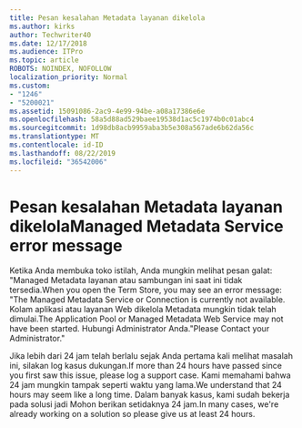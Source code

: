 ```yaml
---
title: Pesan kesalahan Metadata layanan dikelola
ms.author: kirks
author: Techwriter40
ms.date: 12/17/2018
ms.audience: ITPro
ms.topic: article
ROBOTS: NOINDEX, NOFOLLOW
localization_priority: Normal
ms.custom:
- "1246"
- "5200021"
ms.assetid: 15091086-2ac9-4e99-94be-a08a17386e6e
ms.openlocfilehash: 58a5d88ad529baee19538d1ac5c1974b0c01abc4
ms.sourcegitcommit: 1d98db8acb9959aba3b5e308a567ade6b62da56c
ms.translationtype: MT
ms.contentlocale: id-ID
ms.lasthandoff: 08/22/2019
ms.locfileid: "36542006"
---
```

# <a name="managed-metadata-service-error-message"></a><span data-ttu-id="03192-102">Pesan kesalahan Metadata layanan dikelola</span><span class="sxs-lookup"><span data-stu-id="03192-102">Managed Metadata Service error message</span></span>

<span data-ttu-id="03192-103">Ketika Anda membuka toko istilah, Anda mungkin melihat pesan galat: "Managed Metadata layanan atau sambungan ini saat ini tidak tersedia.</span><span class="sxs-lookup"><span data-stu-id="03192-103">When you open the Term Store, you may see an error message: "The Managed Metadata Service or Connection is currently not available.</span></span> <span data-ttu-id="03192-104">Kolam aplikasi atau layanan Web dikelola Metadata mungkin tidak telah dimulai.</span><span class="sxs-lookup"><span data-stu-id="03192-104">The Application Pool or Managed Metadata Web Service may not have been started.</span></span> <span data-ttu-id="03192-105">Hubungi Administrator Anda."</span><span class="sxs-lookup"><span data-stu-id="03192-105">Please Contact your Administrator."</span></span>
  
<span data-ttu-id="03192-106">Jika lebih dari 24 jam telah berlalu sejak Anda pertama kali melihat masalah ini, silakan log kasus dukungan.</span><span class="sxs-lookup"><span data-stu-id="03192-106">If more than 24 hours have passed since you first saw this issue, please log a support case.</span></span> <span data-ttu-id="03192-107">Kami memahami bahwa 24 jam mungkin tampak seperti waktu yang lama.</span><span class="sxs-lookup"><span data-stu-id="03192-107">We understand that 24 hours may seem like a long time.</span></span> <span data-ttu-id="03192-108">Dalam banyak kasus, kami sudah bekerja pada solusi jadi Mohon berikan setidaknya 24 jam.</span><span class="sxs-lookup"><span data-stu-id="03192-108">In many cases, we're already working on a solution so please give us at least 24 hours.</span></span>
  
